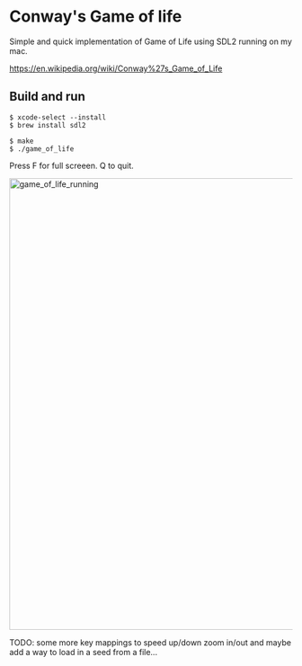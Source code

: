 # Conway's Game of life

Simple and quick implementation of Game of Life using SDL2 running on my mac.

https://en.wikipedia.org/wiki/Conway%27s_Game_of_Life

## Build and run

```
$ xcode-select --install
$ brew install sdl2

$ make
$ ./game_of_life
```

Press F for full screeen. Q to quit.

<img width="804" alt="game_of_life_running" src="https://github.com/w-A-L-L-e/game_of_life/assets/710803/7b6471df-dedf-4989-8559-40d318f15a60">


TODO: some more key mappings to speed up/down zoom in/out and maybe add a way to load in a seed from a file...

